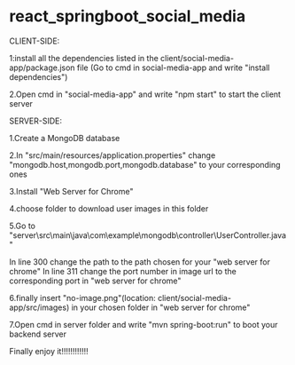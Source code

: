 # react_springboot_social_media

CLIENT-SIDE:

1:install all the dependencies listed in the client/social-media-app/package.json file
(Go to cmd in social-media-app and write "install dependencies")

2.Open cmd in "social-media-app" and write "npm start" to start the client server


SERVER-SIDE:

1.Create a MongoDB database

2.In "src/main/resources/application.properties" change "mongodb.host,mongodb.port,mongodb.database" to your corresponding ones

3.Install "Web Server for Chrome"

4.choose folder to download user images in this folder

5.Go to "server\src\main\java\com\example\mongodb\controller\UserController.java"

In line 300 change the path to the path chosen for your "web server for chrome"
In line 311 change the port number in image url to the corresponding port in "web server for chrome"

6.finally insert "no-image.png"(location: client/social-media-app/src/images) in your chosen folder in "web server for chrome"

7.Open cmd in server folder and write "mvn spring-boot:run" to boot your backend server

Finally enjoy it!!!!!!!!!!!!
